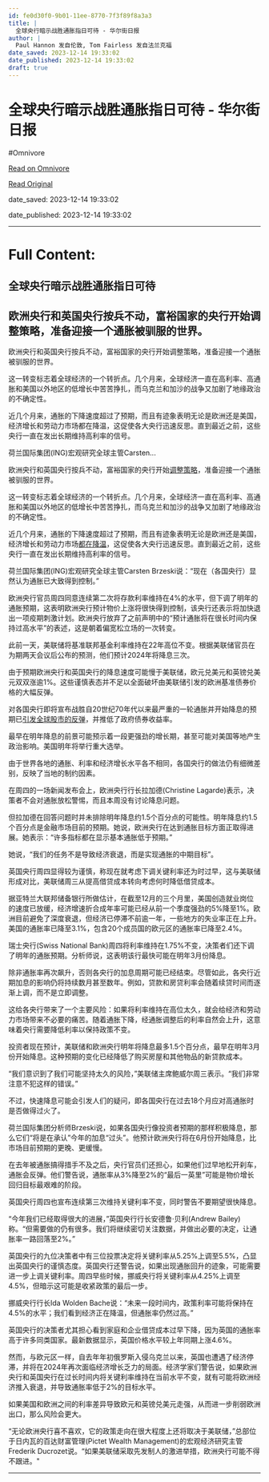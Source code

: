 ```yaml
---
id: fe0d30f0-9b01-11ee-8770-7f3f89f8a3a3
title: |
  全球央行暗示战胜通胀指日可待 - 华尔街日报
author: |
  Paul Hannon 发自伦敦, Tom Fairless 发自法兰克福
date_saved: 2023-12-14 19:33:02
date_published: 2023-12-14 19:33:02
draft: true
---
```


# 全球央行暗示战胜通胀指日可待 - 华尔街日报
#Omnivore

[Read on Omnivore](https://omnivore.app/me/-18c6bb8ffc2)

[Read Original](https://cn.wsj.com/amp/articles/%E6%AC%A7%E6%B4%B2%E5%92%8C%E8%8B%B1%E5%9B%BD%E5%A4%AE%E8%A1%8C%E7%BB%B4%E6%8C%81%E5%85%B3%E9%94%AE%E5%88%A9%E7%8E%87%E4%B8%8D%E5%8F%98-%E4%B8%96%E7%95%8C%E5%90%84%E5%9C%B0%E5%A4%AE%E8%A1%8C%E6%9A%97%E7%A4%BA%E6%88%98%E8%83%9C%E9%80%9A%E8%83%80%E6%8C%87%E6%97%A5%E5%8F%AF%E5%BE%85-2c8e27d0)

date_saved: 2023-12-14 19:33:02

date_published: 2023-12-14 19:33:02

--- 

# Full Content: 

##  全球央行暗示战胜通胀指日可待

## 欧洲央行和英国央行按兵不动，富裕国家的央行开始调整策略，准备迎接一个通胀被驯服的世界。

欧洲央行和英国央行按兵不动，富裕国家的央行开始调整策略，准备迎接一个通胀被驯服的世界。

这一转变标志着全球经济的一个转折点。几个月来，全球经济一直在高利率、高通胀和美国以外地区的低增长中苦苦挣扎，而乌克兰和加沙的战争又加剧了地缘政治的不确定性。

近几个月来，通胀的下降速度超过了预期，而且有迹象表明无论是欧洲还是美国，经济增长和劳动力市场都在降温，这促使各大央行迅速反思。直到最近之前，这些央行一直在发出长期维持高利率的信号。

荷兰国际集团(ING)宏观研究全球主管Carsten...

欧洲央行和英国央行按兵不动，富裕国家的央行开始[调整策略](https://cn.wsj.com/articles/CN-FED-20231214071258)，准备迎接一个通胀被驯服的世界。

这一转变标志着全球经济的一个转折点。几个月来，全球经济一直在高利率、高通胀和美国以外地区的低增长中苦苦挣扎，而乌克兰和加沙的战争又加剧了地缘政治的不确定性。

近几个月来，通胀的下降速度超过了预期，而且有迹象表明无论是欧洲还是美国，经济增长和劳动力市场[都在降温](https://cn.wsj.com/articles/CN-ECB-20231115104237)，这促使各大央行迅速反思。直到最近之前，这些央行一直在发出长期维持高利率的信号。

荷兰国际集团(ING)宏观研究全球主管Carsten Brzeski说：“现在（各国央行）显然认为通胀已大致得到控制。”

欧洲央行官员周四同意连续第二次将存款利率维持在4%的水平，但下调了明年的通胀预期，这表明欧洲央行预计物价上涨将很快得到控制，该央行还表示将加快退出一项疫期刺激计划。欧洲央行放弃了之前声明中的“预计通胀将在很长时间内保持过高水平”的表述，这是朝着偏宽松立场的一次转变。

此前一天，美联储将基准联邦基金利率维持在22年高位不变。根据美联储官员在为期两天会议后公布的预测，他们预计2024年将降息三次。

由于预期欧洲央行和英国央行的降息速度可能慢于美联储，欧元兑美元和英镑兑美元双双涨逾1%。这些谨慎表态并不足以全面破坏由美联储引发的欧洲基准债券价格的大幅反弹。

对各国央行即将宣布战胜自20世纪70年代以来最严重的一轮通胀并开始降息的预期已[引发全球股市的反弹](https://cn.wsj.com/articles/CN-FIN-20231212094301)，并推低了政府债券收益率。

最早在明年降息的前景可能预示着一段更强劲的增长期，甚至可能对美国等地产生政治影响。美国明年将举行重大选举。

由于世界各地的通胀、利率和经济增长水平各不相同，各国央行的做法仍有细微差别，反映了当地的制约因素。

在周四的一场新闻发布会上，欧洲央行行长拉加德(Christine Lagarde)表示，决策者不会对通胀放松警惕，而且本周没有讨论降息问题。

但拉加德在回答问题时并未排除明年降息约1.5个百分点的可能性。明年降息约1.5个百分点是金融市场目前的预期。她说，欧洲央行在达到通胀目标方面正取得进展。她表示：“许多指标都在显示基本通胀低于预期。”

她说，“我们的任务不是导致经济衰退，而是实现通胀的中期目标”。

英国央行周四显得较为谨慎，称现在就考虑下调关键利率还为时过早，这与美联储形成对比，美联储周三从提高借贷成本转向考虑何时降低借贷成本。

据亚特兰大联邦储备银行所做估计，在截至12月的三个月里，美国创造就业岗位的速度已放缓，经济增速折合成年率可能已经从前一个季度强劲的5%降至1%。欧洲目前避免了深度衰退，但经济已停滞不前逾一年，一些地方的失业率正在上升。美国的通胀率已降至3.1%，包含20个成员国的欧元区的通胀率已降至2.4%。

瑞士央行(Swiss National Bank)周四将利率维持在1.75%不变，决策者们还下调了明年的通胀预期。分析师说，这表明该行最快可能在明年3月份降息。

除非通胀率再次飙升，否则各央行的加息周期可能已经结束。尽管如此，各央行近期加息的影响仍将持续数月甚至数年。例如，贷款和房贷利率会随着续贷时间而逐渐上调，而不是立即调整。

这给各央行带来了一个主要风险：如果将利率维持在高位太久，就会给经济和劳动力市场带来不必要的痛苦。随着通胀下降，经通胀调整后的利率自然会上升，这意味着央行需要降低利率以保持政策不变。

投资者现在预计，美联储和欧洲央行明年将降息最多1.5个百分点，最早在明年3月份开始降息。这种预期的变化已经降低了购买房屋和其他物品的新贷款成本。

“我们意识到了我们可能坚持太久的风险，”美联储主席鲍威尔周三表示。“我们非常注意不犯这样的错误。”

不过，快速降息可能会引发人们的疑问，即各国央行在过去18个月应对高通胀时是否做得过火了。

荷兰国际集团分析师Brzeski说，如果各国央行像投资者预期的那样积极降息，那么它们“将是在承认”今年的加息“过头”。他预计欧洲央行将在6月份开始降息，比市场目前预期的更晚、更缓慢。

在去年被通胀搞得措手不及之后，央行官员们还担心，如果他们过早地松开刹车，通胀会反弹。他们警告说，通胀率从3%降至2%的“最后一英里”可能是物价增长回归目标最艰难的阶段。

英国央行周四也宣布连续第三次维持关键利率不变，同时警告不要期望很快降息。

“今年我们已经取得很大的进展，”英国央行行长安德鲁·贝利(Andrew Bailey)称。“但需要做的仍有很多。我们将继续密切关注数据，并做出必要的决定，让通胀率一路回落至2%。”

英国央行的九位决策者中有三位投票决定将关键利率从5.25%上调至5.5%，凸显出英国央行的谨慎态度。英国央行还警告说，如果出现通胀回升的迹象，可能需要进一步上调关键利率。周四早些时候，挪威央行将关键利率从4.25%上调至4.5%，但暗示这可能是收紧政策的最后一步。

挪威央行行长Ida Wolden Bache说：“未来一段时间内，政策利率可能将保持在4.5%的水平；我们看到经济正在降温，但通胀率仍然过高。”

英国央行的决策者尤其担心看到家庭和企业借贷成本过早下降，因为英国的通胀率高于许多同类国家。最新数据显示，英国价格水平较上年同期上涨4.6%。

然而，与欧元区一样，自去年年初俄罗斯入侵乌克兰以来，英国也遭遇了经济停滞，并将在2024年再次面临经济增长乏力的局面。经济学家们警告说，如果欧洲央行和英国央行在过长时间内将关键利率维持在当前水平不变，就有可能将欧洲经济推入衰退，并导致通胀率低于2%的目标水平。

如果美国和欧洲之间的利率差异导致欧元和英镑兑美元走强，从而进一步削弱欧洲出口，那么风险会更大。

“无论欧洲央行喜不喜欢，它的政策走向在很大程度上还将取决于美联储，”总部位于日内瓦的百达财富管理(Pictet Wealth Management)的宏观经济研究主管Frederik Ducrozet说。“如果美联储采取先发制人的激进举措，欧洲央行可能不得不跟进。"

---

